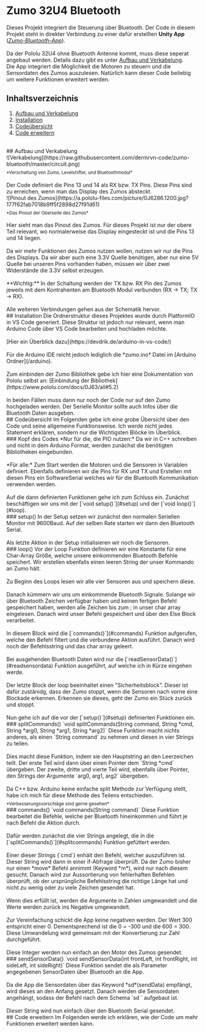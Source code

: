 # Zumo 32U4 Bluetooth

Dieses Projekt integriert die Steuerung über Bluetooth. Der Code in diesem Projekt steht in direkter Verbindung zu einer dafür erstellten **Unity App** ([*Zumo-Bluetooth-App*](https://github.com/dermrvn-code/zumo-bluetooth-app)).<br><br>
Da der Pololu 32U4 ohne Bluetooth Antenne kommt, muss diese seperat angebaut werden. Details dazu gibt es unter [Aufbau und Verkabelung](#aufbau-und-verkabelung).<br>
Die App integriert die Möglichkeit die Motoren zu steuern und die Sensordaten des Zumos auszulesen.
Natürlich kann dieser Code beliebig um weitere Funktionen erweitert werden.
<br>
## Inhaltsverzeichnis
1. [Aufbau und Verkabelung](#aufbau-und-verkabelung)
2. [Installation](#installation)
4. [Codeübersicht](#codeübersicht)
5. [Code erweitern](#code-erweitern)
<br>
## Aufbau und Verkabelung
<br>
![Verkabelung](https://raw.githubusercontent.com/dermrvn-code/zumo-bluetooth/master/circuit.png)<br><sub>*Verschaltung von Zumo, Levelshifter, und Bluetoothmodul*</sub>
<br><br>
Der Code definiert die Pins 13 und 14 als RX bzw. TX Pins. Diese Pins sind zu erreichen, wenn man das Display des Zumos absteckt.
<br>
![Pinout des Zumos](https://a.pololu-files.com/picture/0J6286.1200.jpg?177f62fab7018b9ff5f2898d27f91d61)<br><sub>*Das Pinout der Oberseite des Zumos*</sub>
<br><br>
Hier sieht man das Pinout des Zumos. Für dieses Projekt ist nur der obere Teil relevant, wo normalerweise das Display eingesteckt ist und die Pins 13 und 14 liegen.
<br><br>
Da wir mehr Funktionen des Zumos nutzen wollen, nutzen wir nur die Pins des Displays. Da wir aber auch eine 3.3V Quelle benötigen, aber nur eine 5V Quelle bei unseren Pins vorhanden haben, müssen wir über zwei Widerstände die 3.3V selbst erzeugen.
<br><br>
**Wichtig:** In der Schaltung werden der TX bzw. RX Pin des Zumos jeweils mit dem Kontrahenten am Bluetooth Modul verbunden (RX -> TX; TX -> RX).
<br><br>
Alle weiteren Verbindungen gehen aus der Schematik hervor.
<br>
## Installation
Die Ordnerstruktur dieses Projektes wurde durch PlatformIO in VS Code generiert. Diese Struktur ist jedoch nur relevant, wenn man Arduino Code über VS Code bearbeiten und hochladen möchte.<br>
<br>
 [Hier ein Überblick dazu](https://devdrik.de/arduino-in-vs-code/)<br>
 <br>
 Für die Arduino IDE reicht jedoch lediglich die *zumo.ino* Datei im [Arduino Ordner](/arduino).
 <br><br>
 Zum einbinden der Zumo Bibliothek gebe ich hier eine Dokumentation von Pololu selbst an: [Einbindung der Bibliothek](https://www.pololu.com/docs/0J63/all#5.2)
 <br><br>
 In beiden Fällen muss dann nur noch der Code nur auf den Zumo hochgeladen werden. Der Serielle Monitor sollte auch Infos über die Bluetooth Daten ausgeben.
<br>
## Codeübersicht
Im Folgenden gebe ich eine grobe Übersicht über den Code und seine allgemeine Funktionsweise. Ich werde nicht jedes Statement erklären, sondern nur die Wichtigsten Blöcke im Überblick.
<br>
### Kopf des Codes
*Nur für die, die PIO nutzen:* Da wir in C++ schreiben und nicht in dem Arduino Format, werden zunächst die benötigten Bibliotheken eingebunden.
<br><br>
*Für alle:* Zum Start werden die Motoren und die Sensoren in Variablen definiert. Ebenfalls definieren wir die Pins für RX und TX und Erstellen mit diesen Pins ein SoftwareSerial welches wir für die Bluetooth Kommunikation verwenden werden.
<br><br>
Auf die dann definierten Funktionen gehe ich zum Schluss ein. Zunächst beschäftigen wir uns mit der [`void setup()`](#setup) und der [`void loop()`](#loop).
<br>
### setup()
In der Setup setzen wir zunächst den normalen Seriellen Monitor mit 9600Baud. Auf der selben Rate starten wir dann den Bluetooth Serial.
<br><br>
Als letzte Aktion in der Setup initialisieren wir noch die Sensoren.
<br>
### loop()
Vor der Loop Funktion definieren wir eine Konstante für eine Char-Array Größe, welche unsere einkommenden Bluetooth Befehle speichert. Wir erstellen ebenfalls einen leeren String der unser Kommando an Zumo hält.
<br><br>
Zu Beginn des Loops lesen wir alle vier Sensoren aus und speichern diese.
<br><br>
Danach kümmern wir uns um einkommende Bluetooth Signale. Solange wir über Bluetooth Zeichen verfügbar haben und keinen fertigen Befehl gespeichert haben, werden alle Zeichen bis zum ; in unser char array eingelesen. Danach wird unser Befehl gespeichert und über den Else Block verarbeitet.
<br><br>
In diesem Block wird die [`commands()`](#commands) Funktion aufgerufen, welche den Befehl filtert und die verbundene Aktion ausführt. Danach wird noch der Befehlsstring und das char array geleert.
<br><br>
Bei ausgehenden Bluetooth Daten wird nur die [`readSensorData()`](#readsensordata) Funktion ausgeführt, auf welche ich in Kürze eingehen werde.
<br><br>
Der letzte Block der loop beeinhaltet einen "Sicherheitsblock". Dieser ist dafür zustänidg, dass der Zumo stoppt, wenn die Sensoren nach vorne eine Blockade erkennen. Erkennen sie dieses, geht der Zumo ein Stück zurück und stoppt.
<br><br>
Nun gehe ich auf die vor der [`setup()`](#setup) definierten Funktionen ein.
<br>
### splitCommands()
`void  splitCommands(String  command, String  *cmd, String  *arg0, String  *arg1, String  *arg2)`
Diese Funktion macht nichts anderes, als einen `String command` zu nehmen und diesen in vier Strings zu teilen. 
<br><br>
Dies macht diese Funktion, indem sie den Hauptstring an den Leerzeichen teilt. Der erste Teil wird dann über einen Pointer dem `String *cmd` übergeben. Der zweite, dritte und vierte Teil wird, ebenfalls über Pointer, den Strings der Argumente `arg0, arg1, arg2` übergeben.
<br><br>
Da C++ bzw. Arduino keine einfache split Methode zur Verfügung stellt, habe ich mich für diese Methode des Teilens entschieden.<br>
<sub>*Verbesserungsvorschläge sind gerne gesehen*</sub>
<br>
### commands()
`void  commands(String  command)`
Diese Funktion bearbeitet die Befehle, welche per Bluetooth hineinkommen und führt je nach Befehl die Aktion durch.
<br><br>
Dafür werden zunächst die vier Strings angelegt, die in die [`splitCommands()`](#splitcommands) Funktion gefüttert werden.
<br><br>
Einer dieser Strings (`cmd`) enhält den Befehl, welcher auszuführen ist. Dieser String wird dann in einer if-Abfrage überprüft. Da der Zumo bisher nur einen *move* Befehl annimmt (Keyword *m*), wird nur nach diesem gesucht. Danach wird zur Aussortierung von fehlerhaften Befehlen überprüft, ob der ursprüngliche Befehlsstring die richtige Länge hat und nicht zu wenig oder zu viele Zeichen gesendet hat.
<br><br>
Wenn dies erfüllt ist, werden die Argumente in Zahlen umgewandelt und die Werte werden zurück ins Negative umgewandelt.
<br><br>
Zur Vereinfachung schickt die App keine negativen werden. Der Wert 300 entspricht einer 0. Dementsprechend ist die 0 = -300 und die 600 = 300. Diese Umwandelung wird gemeinsam mit der Konvertierung zur Zahl durchgeführt.
<br><br>
Diese Integer werden nun einfach an den Motor des Zumos gesendet.
<br>
### sendSensorData()
`void  sendSensorData(int  frontLeft, int  frontRight, int  sideLeft, int  sideRight)`
Diese Funktion sendet die als Parameter angegebenen SensorDaten über Bluetooth an die App.
<br><br>
Da die App die Sensordaten über das Keyword *sd*(sendData) empfängt, wird dieses an den Anfang gesetzt. Danach werden die Sensordaten angehängt, sodass der Befehl nach dem Schema `sd <frontLeft> <frontRight <sideLeft> <sideRight>` aufgebaut ist.
<br><br>
Dieser String wird nun einfach über den Bluetooth Serial gesendet.
<br>
## Code erweitern
Im Folgenden werde ich erklären, wie der Code um mehr Funktionen erweitert werden kann.
<br>
